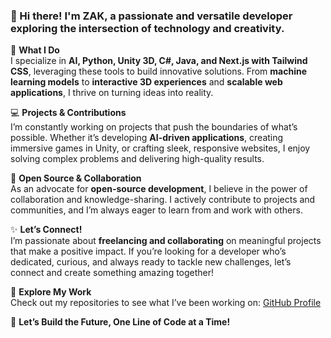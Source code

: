 ### 👋 Hi there! I'm ZAK, a passionate and versatile developer exploring the intersection of technology and creativity.

🚀 **What I Do**  
I specialize in **AI, Python, Unity 3D, C#, Java, and Next.js with Tailwind CSS**, leveraging these tools to build innovative solutions. From **machine learning models** to **interactive 3D experiences** and **scalable web applications**, I thrive on turning ideas into reality.  

💻 **Projects & Contributions**  
I’m constantly working on projects that push the boundaries of what’s possible. Whether it’s developing **AI-driven applications**, creating immersive games in Unity, or crafting sleek, responsive websites, I enjoy solving complex problems and delivering high-quality results.  

🌟 **Open Source & Collaboration**  
As an advocate for **open-source development**, I believe in the power of collaboration and knowledge-sharing. I actively contribute to projects and communities, and I’m always eager to learn from and work with others.  

✨ **Let’s Connect!**  
I’m passionate about **freelancing and collaborating** on meaningful projects that make a positive impact. If you’re looking for a developer who’s dedicated, curious, and always ready to tackle new challenges, let’s connect and create something amazing together!  

📂 **Explore My Work**  
Check out my repositories to see what I’ve been working on: [GitHub Profile](https://github.com/zkrzn)  

🔗 **Let’s Build the Future, One Line of Code at a Time!**
